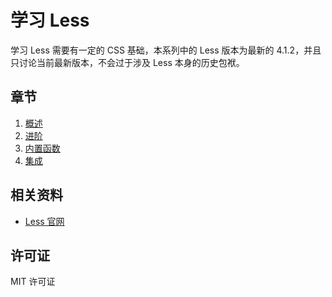 # 学习 Less

学习 Less 需要有一定的 CSS 基础，本系列中的 Less 版本为最新的 4.1.2，并且只讨论当前最新版本，不会过于涉及 Less 本身的历史包袱。

## 章节

1. [概述](./docs/Overview.md)
2. [进阶](./docs/Advanced.md)
3. [内置函数](./docs/Built-in%20functions.md)
4. [集成](./docs/Integration.md)

## 相关资料

- [Less 官网](https://lesscss.org/)

## 许可证

MIT 许可证
